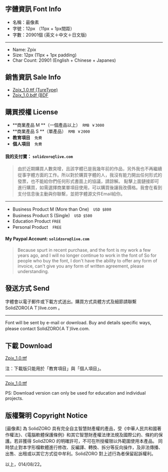 
<p style="
    width: 180px;
    height: 74px;
    display: block;
    text-indent: -9999em;
    background-size: 180px 74px;
    background-image: url('./assets/img/logo_zpix_pix@2x.gif');
">
zpix review
</p>

<p style="
    width: 700px;
    height: 500px;
    display: block;
    text-indent: -9999em;
    background-size: 700px 500px;
    background-image: url('./assets/img/Zpix_1.0_review@2x.gif');
">
zpix review
</p>





字體資訊 Font Info
--------

* 名稱：最像素
* 字號：12px （11px + 1px間距）
* 字數：20901個 (英文＋中文＋日文版)

--------------

* Name: Zpix
* Size: 12px (11px + 1px padding)
* Char Count: 20901 (English + Chinese + Japanes)


銷售資訊 Sale Info
--------

* [Zpix_1.0.ttf (TureType)](./dist/Zpix_1.0.ttf)
* [Zpix_1.0.bdf (BDF](./src/Zpix_1.0.bdf)

 





購買授權 License
--------

* **商業產品 M **（一個產品以上）　`RMB ￥3000`
* **商業產品 S **（單產品）　`RMB ￥2000`
* **教育項目**　`免費`
* **個人項目**　`免費`

#### **我的支付寶： `solidzoro@live.com`**

> 由於近期購買人數突增，且該字體已是我幾年前的作品，另外我也不再繼續從事字體方面的工作。所以對於購買字體的人，我沒有能力開出任何形式的發票，也不能給你們任何形式書面上的協議，請諒解。
點擊上面鏈接即可進行購買，如需選擇商業單項目使用，可以購買後讓我改價格。我會在看到支付信息後主動與你聯繫，並把字體源文件Email給你。


-----------------------

* Business Product M (More than One)　`USD $800`
* Business Product S (Single)　`USD $500`
* Education Product `FREE`
* Personal Product　`FREE`

#### **My Paypal Account: `solidzoro@live.com`**

> Because spurt in recent purchase, and the font is my work a few years ago, and I will no longer continue to work in the font of So for people who buy the font, I don't have the ability to offer any form of invoice, can't give you any form of written agreement, please understanding.






發送方式 Send
--------

字體會以電子郵件或下載方式送出。購買方式具體方式及細節請聯繫 SolidZORO(ＡＴ)live.com 。

------------------

Font will be sent by e-mail or download. Buy and details specific ways, please contact SolidZORO(ＡＴ)live.com.




下載 Download
--------

[Zpix_1.0.ttf](https://github.com/SolidZORO/zpix-pixel-font/raw/master/dist/Zpix_1.0.ttf)

注：下載版只能用於「教育項目」與「個人項目」。

------------------


[Zpix_1.0.ttf](https://github.com/SolidZORO/zpix-pixel-font/raw/master/dist/Zpix_1.0.ttf)

PS: Download version can only be used for education and individual projects.


版權聲明 Copyright Notice
--------

[最像素] 為 SolidZORO 具有完全自主智慧財產權的產品，受《中華人民共和國著作權法》、《電腦軟體保護條例》和其它智慧財產權法律法規及國際公約、條約的保護。若非獲得
SolidZORO 的明確許可，不可在所授權限以外範圍使用本產品。 同時禁止對本字形檔軟體進行修改、反編譯、轉換、拆分等反向操作，及非法傳播、出售、出租或以其它方式從中牟利。SolidZORO
對上述行為者保留起訴權利。

以上，014/08/22。



